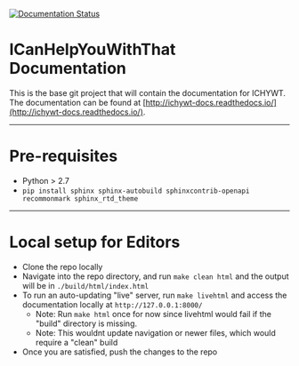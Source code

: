 [![Documentation Status](https://readthedocs.org/projects/ichywt-docs/badge/?version=latest)](http://ichywt-docs.readthedocs.io/en/latest/?badge=latest)

# ICanHelpYouWithThat Documentation

This is the base git project that will contain the documentation for ICHYWT. The documentation can be found at [http://ichywt-docs.readthedocs.io/](http://ichywt-docs.readthedocs.io/).

---

# Pre-requisites

  - Python > 2.7
  - `pip install sphinx sphinx-autobuild sphinxcontrib-openapi recommonmark sphinx_rtd_theme`

---

# Local setup for Editors
- Clone the repo locally
- Navigate into the repo directory, and run `make clean html` and the output will be in `./build/html/index.html`
- To run an auto-updating "live" server, run `make livehtml` and access the documentation locally at `http://127.0.0.1:8000/`
    - Note: Run `make html` once for now since livehtml would fail if the "build" directory is missing.
    - Note: This wouldnt update navigation or newer files, which would require a "clean" build
- Once you are satisfied, push the changes to the repo
